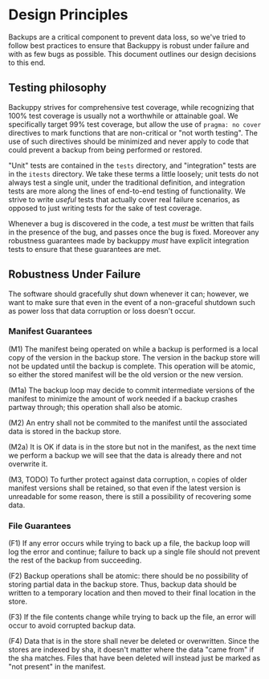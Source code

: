 
# Design Principles

Backups are a critical component to prevent data loss, so we've tried to follow best practices to
ensure that Backuppy is robust under failure and with as few bugs as possible.  This document
outlines our design decisions to this end.

## Testing philosophy

Backuppy strives for comprehensive test coverage, while recognizing that 100% test coverage is
usually not a worthwhile or attainable goal.  We specifically target 99% test coverage, but allow
the use of `pragma: no cover` directives to mark functions that are non-critical or "not worth
testing".  The use of such directives should be minimized and never apply to code that could prevent
a backup from being performed or restored.

"Unit" tests are contained in the `tests` directory, and "integration" tests are in the `itests`
directory.  We take these terms a little loosely; unit tests do not always test a single unit, under
the traditional definition, and integration tests are more along the lines of end-to-end testing of
functionality.  We strive to write _useful_ tests that actually cover real failure scenarios, as
opposed to just writing tests for the sake of test coverage.

Whenever a bug is discovered in the code, a test *must* be written that fails in the presence of the
bug, and passes once the bug is fixed.  Moreover any robustness guarantees made by backuppy *must*
have explicit integration tests to ensure that these guarantees are met.

## Robustness Under Failure

The software should gracefully shut down whenever it can; however, we want to make sure that even in
the event of a non-graceful shutdown such as power loss that data corruption or loss doesn't occur.

### Manifest Guarantees
(M1) The manifest being operated on while a backup is performed is a local copy of the version in
    the backup store.  The version in the backup store will not be updated until the backup is
    complete.  This operation will be atomic, so either the stored manifest will be the old version
    or the new version.

(M1a) The backup loop may decide to commit intermediate versions of the manifest to minimize the
    amount of work needed if a backup crashes partway through; this operation shall also be atomic.

(M2) An entry shall not be commited to the manifest until the associated data is stored in the
    backup store.  

(M2a) It is OK if data is in the store but not in the manifest, as the next time we perform a
    backup we will see that the data is already there and not overwrite it.

(M3, TODO) To further protect against data corruption, `n` copies of older manifest versions shall
    be retained, so that even if the latest version is unreadable for some reason, there is still a
    possibility of recovering some data.

### File Guarantees
(F1) If any error occurs while trying to back up a file, the backup loop will log the error and
    continue; failure to back up a single file should not prevent the rest of the backup from
    succeeding.

(F2) Backup operations shall be atomic: there should be no possibility of storing partial data in
    the backup store.  Thus, backup data should be written to a temporary location and then moved to
    their final location in the store.

(F3) If the file contents change while trying to back up the file, an error will occur to avoid
    corrupted backup data.

(F4) Data that is in the store shall never be deleted or overwritten.  Since the stores are indexed
    by sha, it doesn't matter where the data "came from" if the sha matches.  Files that have been
    deleted will instead just be marked as "not present" in the manifest.
